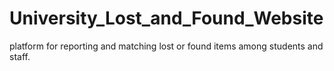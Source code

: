 # University_Lost_and_Found_Website
platform for reporting and matching lost or found items among students and staff.
